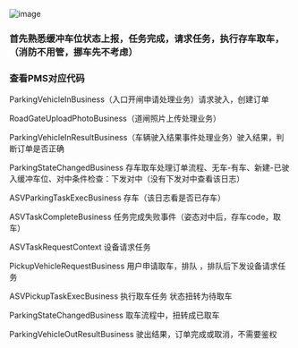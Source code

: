 ![image](https://github.com/user-attachments/assets/3db583d9-0593-4e09-b0c0-7325968a2785)

### 首先熟悉缓冲车位状态上报，任务完成，请求任务，执行存车取车，（消防不用管，挪车先不考虑）
### 查看PMS对应代码

ParkingVehicleInBusiness（入口开闸申请处理业务）请求驶入，创建订单

RoadGateUploadPhotoBusiness（道闸照片上传处理业务）

ParkingVehicleInResultBusiness（车辆驶入结果事件处理业务）驶入结果，判断订单是否正确

ParkingStateChangedBusiness 存车取车处理订单流程、无车-有车、新建-已驶入缓冲车位、对中条件检查：下发对中（没有下发对中查看该日志）

ASVParkingTaskExecBusiness 存车（该日志看是否已存车）


ASVTaskCompleteBusiness 任务完成失败事件（姿态对中后，存车code，取车）

ASVTaskRequestContext 设备请求任务


PickupVehicleRequestBusiness 用户申请取车，排队 ，排队后下发设备请求任务

ASVPickupTaskExecBusiness 执行取车任务  状态扭转为待取车

ParkingStateChangedBusiness 取车流程中，扭转成已取车

ParkingVehicleOutResultBusiness 驶出结果，订单完成或取消，不需要鉴权